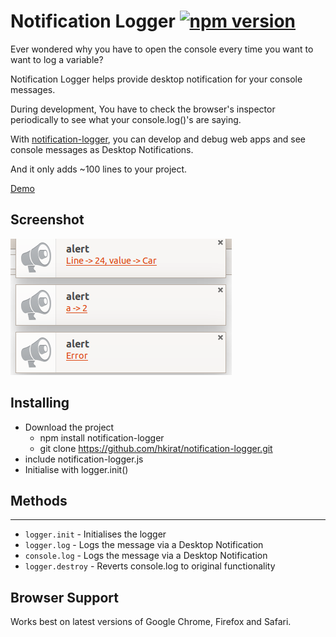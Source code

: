 # Notification Logger [![npm version](https://badge.fury.io/js/notification-logger.svg)](https://badge.fury.io/js/notification-logger)

Ever wondered why you have to open the console every time you want to want to log a variable?

Notification Logger helps provide desktop notification for your console messages.

During development, You have to check the browser's inspector periodically to see what your console.log()'s are saying.

With [notification-logger](https://hkirat.github.io/notification-logger/), you can develop and debug web apps and see console messages as Desktop Notifications.

And it only adds ~100 lines to your project.


[Demo](https://hkirat.github.io/notification-logger/)


## Screenshot

![notification-logger](./images/image.png)

## Installing
 - Download the project
   - npm install notification-logger
   - git clone https://github.com/hkirat/notification-logger.git
 - include notification-logger.js
 - Initialise with logger.init()

## Methods
-----
* `logger.init` - Initialises the logger
* `logger.log` - Logs the message via a Desktop Notification
* `console.log` - Logs the message via a Desktop Notification
* `logger.destroy` - Reverts console.log to original functionality

## Browser Support

Works best on latest versions of Google Chrome, Firefox and Safari.

